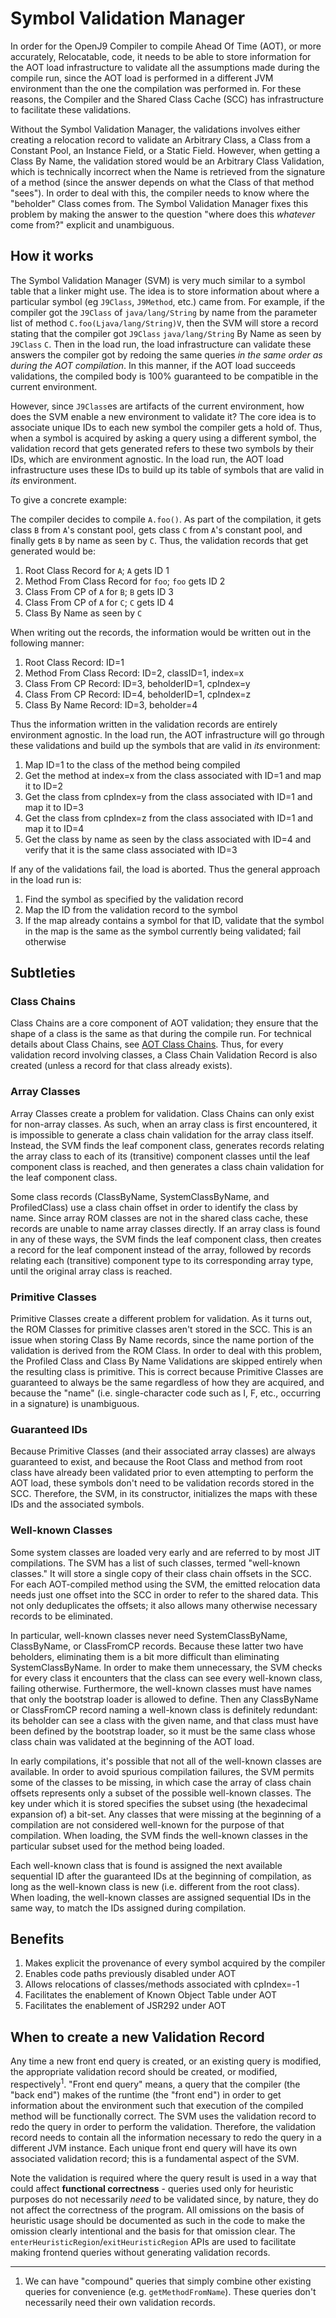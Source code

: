 <!--
Copyright (c) 2018, 2021 IBM Corp. and others

This program and the accompanying materials are made available under
the terms of the Eclipse Public License 2.0 which accompanies this
distribution and is available at https://www.eclipse.org/legal/epl-2.0/
or the Apache License, Version 2.0 which accompanies this distribution and
is available at https://www.apache.org/licenses/LICENSE-2.0.

This Source Code may also be made available under the following
Secondary Licenses when the conditions for such availability set
forth in the Eclipse Public License, v. 2.0 are satisfied: GNU
General Public License, version 2 with the GNU Classpath
Exception [1] and GNU General Public License, version 2 with the
OpenJDK Assembly Exception [2].

[1] https://www.gnu.org/software/classpath/license.html
[2] http://openjdk.java.net/legal/assembly-exception.html

SPDX-License-Identifier: EPL-2.0 OR Apache-2.0 OR GPL-2.0 WITH Classpath-exception-2.0 OR LicenseRef-GPL-2.0 WITH Assembly-exception
-->

# Symbol Validation Manager

In order for the OpenJ9 Compiler to compile Ahead Of Time (AOT),
or more accurately, Relocatable, code, it needs to be able to store
information for the AOT load infrastructure to validate all the 
assumptions made during the compile run, since the AOT load is 
performed in a different JVM environment than the one the compilation
was performed in. For these reasons, the Compiler and the Shared Class
Cache (SCC) has infrastructure to facilitate these validations.

Without the Symbol Validation Manager, the validations involves either
creating a relocation record to validate an Arbitrary Class, a Class
from a Constant Pool, an Instance Field, or a Static Field. However,
when getting a Class By Name, the validation stored would be an 
Arbitrary Class Validation, which is technically incorrect when the
Name is retrieved from the signature of a method (since the answer
depends on what the Class of that method "sees"). In order to deal
with this, the compiler needs to know where the "beholder" Class comes
from. The Symbol Validation Manager fixes this problem by making the
answer to the question "where does this _whatever_ come from?" explicit
and unambiguous.

## How it works

The Symbol Validation Manager (SVM) is very much similar to a symbol table
that a linker might use. The idea is to store information about where
a particular symbol (eg `J9Class`, `J9Method`, etc.) came from. For example,
if the compiler got the `J9Class` of `java/lang/String` by name from the
parameter list of method `C.foo(Ljava/lang/String)V`, then the SVM will
store a record stating that the compiler got `J9Class` `java/lang/String`
By Name as seen by `J9Class` `C`. Then in the load run, the load
infrastructure can validate these answers the compiler got by redoing the
same queries *in the same order as during the AOT compilation*. In this
manner, if the AOT load succeeds validations, the compiled body is 100%
guaranteed to be compatible in the current environment.

However, since `J9Class`es are artifacts of the current environment, how
does the SVM enable a new environment to validate it? The core idea is to
associate unique IDs to each new symbol the compiler gets a hold of. Thus,
when a symbol is acquired by asking a query using a different symbol, the
validation record that gets generated refers to these two symbols by their
IDs, which are environment agnostic. In the load run, the AOT load
infrastructure uses these IDs to build up its table of symbols that are
valid in _its_ environment.

To give a concrete example:

The compiler decides to compile `A.foo()`. As part of the compilation, it
gets class `B` from `A`'s constant pool, gets class `C` from `A`'s 
constant pool, and finally gets `B` by name as seen by `C`. Thus, the 
validation records that get generated would be:

1. Root Class Record for `A`; `A` gets ID 1
2. Method From Class Record for `foo`; `foo` gets ID 2
3. Class From CP of `A` for `B`; `B` gets ID 3
4. Class From CP of `A` for `C`; `C` gets ID 4
5. Class By Name as seen by `C`

When writing out the records, the information would be written out in the
following manner:

1. Root Class Record: ID=1
2. Method From Class Record: ID=2, classID=1, index=x
3. Class From CP Record: ID=3, beholderID=1, cpIndex=y
4. Class From CP Record: ID=4, beholderID=1, cpIndex=z
5. Class By Name Record: ID=3, beholder=4

Thus the information written in the validation records are entirely
environment agnostic. In the load run, the AOT infrastructure will
go through these validations and build up the symbols that are valid
in _its_ environment:

1. Map ID=1 to the class of the method being compiled
2. Get the method at index=x from the class associated with ID=1 and
map it to ID=2
3. Get the class from cpIndex=y from the class associated with ID=1
and map it to ID=3
4. Get the class from cpIndex=z from the class associated with ID=1
and map it to ID=4
5. Get the class by name as seen by the class associated with ID=4
and verify that it is the same class associated with ID=3

If any of the validations fail, the load is aborted. Thus the general 
approach in the load run is:

1. Find the symbol as specified by the validation record
2. Map the ID from the validation record to the symbol
3. If the map already contains a symbol for that ID, validate that
the symbol in the map is the same as the symbol currently being
validated; fail otherwise


## Subtleties

### Class Chains

Class Chains are a core component of AOT validation; they ensure that
the shape of a class is the same as that during the compile run. For
technical details about Class Chains, see 
[AOT Class Chains](https://github.com/eclipse-openj9/openj9/blob/master/doc/compiler/aot/AOTClassChains.md).
Thus, for every validation record involving classes, a Class Chain
Validation Record is also created (unless a record for that class
already exists).

### Array Classes

Array Classes create a problem for validation. Class Chains can only
exist for non-array classes. As such, when an array class is first
encountered, it is impossible to generate a class chain validation for
the array class itself. Instead, the SVM finds the leaf component class,
generates records relating the array class to each of its (transitive)
component classes until the leaf component class is reached, and then
generates a class chain validation for the leaf component class.

Some class records (ClassByName, SystemClassByName, and ProfiledClass)
use a class chain offset in order to identify the class by name. Since
array ROM classes are not in the shared class cache, these records are
unable to name array classes directly. If an array class is found in any
of these ways, the SVM finds the leaf component class, then creates a
record for the leaf component instead of the array, followed by records
relating each (transitive) component type to its corresponding array
type, until the original array class is reached.

### Primitive Classes

Primitive Classes create a different problem for validation. As it turns
out, the ROM Classes for primitive classes aren't stored in the SCC.
This is an issue when storing Class By Name records, since the name
portion of the validation is derived from the ROM Class. In order to
deal with this problem, the Profiled Class and Class By Name Validations
are skipped entirely when the resulting class is primitive. This is
correct because Primitive Classes are guaranteed to always be the
same regardless of how they are acquired, and because the "name" (i.e.
single-character code such as I, F, etc., occurring in a signature) is
unambiguous.

### Guaranteed IDs

Because Primitive Classes (and their associated array classes) are always
guaranteed to exist, and because the Root Class and method from root class
have already been validated prior to even attempting to perform the AOT
load, these symbols don't need to be validation records stored in 
the SCC. Therefore, the SVM, in its constructor, initializes the maps
with these IDs and the associated symbols.

### Well-known Classes

Some system classes are loaded very early and are referred to by most
JIT compilations. The SVM has a list of such classes, termed "well-known
classes." It will store a single copy of their class chain offsets in
the SCC. For each AOT-compiled method using the SVM, the emitted
relocation data needs just one offset into the SCC in order to refer to
the shared data. This not only deduplicates the offsets; it also allows
many otherwise necessary records to be eliminated.

In particular, well-known classes never need SystemClassByName,
ClassByName, or ClassFromCP records. Because these latter two have
beholders, eliminating them is a bit more difficult than eliminating
SystemClassByName. In order to make them unnecessary, the SVM checks for
every class it encounters that the class can see every well-known class,
failing otherwise. Furthermore, the well-known classes must have names
that only the bootstrap loader is allowed to define. Then any
ClassByName or ClassFromCP record naming a well-known class is
definitely redundant: its beholder can see a class with the given name,
and that class must have been defined by the bootstrap loader, so it
must be the same class whose class chain was validated at the beginning
of the AOT load.

In early compilations, it's possible that not all of the well-known
classes are available. In order to avoid spurious compilation failures,
the SVM permits some of the classes to be missing, in which case the
array of class chain offsets represents only a subset of the possible
well-known classes. The key under which it is stored specifies the
subset using (the hexadecimal expansion of) a bit-set. Any classes that
were missing at the beginning of a compilation are not considered
well-known for the purpose of that compilation. When loading, the SVM
finds the well-known classes in the particular subset used for the
method being loaded.

Each well-known class that is found is assigned the next available
sequential ID after the guaranteed IDs at the beginning of compilation,
as long as the well-known class is new (i.e. different from the root
class). When loading, the well-known classes are assigned sequential IDs
in the same way, to match the IDs assigned during compilation.

## Benefits

1. Makes explicit the provenance of every symbol acquired by the compiler
2. Enables code paths previously disabled under AOT
3. Allows relocations of classes/methods associated with cpIndex=-1
4. Facilitates the enablement of Known Object Table under AOT
5. Facilitates the enablement of JSR292 under AOT

## When to create a new Validation Record

Any time a new front end query is created, or an existing query is 
modified, the appropriate validation record should be created, or 
modified, respectively<sup>1</sup>. "Front end query" means, a query that the 
compiler (the "back end") makes of the runtime (the "front end") in order
to get information about the environment such that execution of the
compiled method will be functionally correct. The SVM uses the 
validation record to redo the query in order to perform the validation. 
Therefore, the validation record needs to contain all the information
necessary to redo the query in a different JVM instance. Each unique
front end query will have its own associated validation record; this is
a fundamental aspect of the SVM.

Note the validation is required where the query result is used in a way 
that could affect **functional correctness** - queries used only for 
heuristic purposes do not necessarily _need_ to be validated since, 
by nature, they do not affect the correctness of the program. 
All omissions on the basis of heuristic usage should be documented as 
such in the code to make the omission clearly intentional and the basis 
for that omission clear. The `enterHeuristicRegion`/`exitHeuristicRegion`
APIs are used to facilitate making frontend queries without generating
validation records.

<hr/>

1. We can have "compound" queries that simply combine other 
existing queries for convenience (e.g. `getMethodFromName`). These 
queries don't necessarily need their own validation records.
